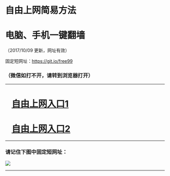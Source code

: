 ﻿# 自由上网简易方法

# 电脑、手机一键翻墙

（2017/10/09 更新，网址有效）

固定短网址：https://git.io/free99

### （微信如打不开，请转到浏览器打开）


***





# &nbsp;&nbsp; <a href="http://ft3268931909.fwq-tz-1001.info/fwqtz01.html?t=10090019501 " target="_blank">自由上网入口1</a>
# &nbsp;&nbsp; <a href="http://ft2249915009.fwq-tz-1002.info/fwqtz02.html?t=10090016384 " target="_blank">自由上网入口2</a>
***

### 请记住下图中固定短网址：

<img src="https://s3-us-west-2.amazonaws.com/fwq-1001/yjfq-20170905okok.png" /> 


***

